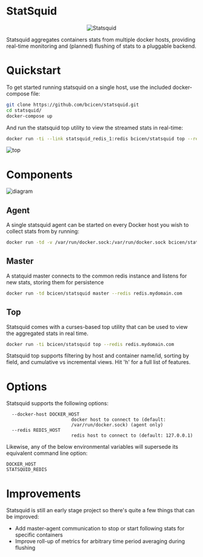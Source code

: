 # StatSquid

<p align="center">
  <img src="https://raw.githubusercontent.com/bcicen/statsquid/master/statsquid.png" alt="Statsquid"/>
</p>

Statsquid aggregates containers stats from multiple docker hosts, providing real-time monitoring and (planned) flushing of stats to a pluggable backend.

# Quickstart

To get started running statsquid on a single host, use the included docker-compose file:

```bash
git clone https://github.com/bcicen/statsquid.git
cd statsquid/
docker-compose up
```

And run the statsquid top utility to view the streamed stats in real-time:
```bash
docker run -ti --link statsquid_redis_1:redis bcicen/statsquid top --redis redis
```

![top][top]

# Components

![diagram][diagram]

## Agent

A single statsquid agent can be started on every Docker host you wish to collect stats from by running:
```bash
docker run -td -v /var/run/docker.sock:/var/run/docker.sock bcicen/statsquid agent --redis redis.mydomain.com
```

## Master

A statquid master connects to the common redis instance and listens for new stats, storing them for persistence
```bash
docker run -td bcicen/statsquid master --redis redis.mydomain.com
```

## Top

Statsquid comes with a curses-based top utility that can be used to view the aggregated stats in real time.
```bash
docker run -ti bcicen/statsquid top --redis redis.mydomain.com
```

Statsquid top supports filtering by host and container name/id, sorting by field, and cumulative vs incremental views. Hit 'h' for a full list of features.

# Options

Statsquid supports the following options:
```
  --docker-host DOCKER_HOST
                        docker host to connect to (default:
                        /var/run/docker.sock) (agent only)
  --redis REDIS_HOST
                        redis host to connect to (default: 127.0.0.1)
```
Likewise, any of the below environmental variables will supersede its equivalent command line option:
```
DOCKER_HOST
STATSQUID_REDIS
```

# Improvements

Statsquid is still an early stage project so there's quite a few things that can be improved:
- Add master-agent communication to stop or start following stats for specific containers
- Improve roll-up of metrics for arbitrary time period averaging during flushing

[diagram]: http://i.imgur.com/3scUxxZl.png
[top]: http://i.imgur.com/5OfeDhV.gif

